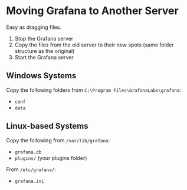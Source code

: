 # Moving Grafana to Another Server

Easy as dragging files.

1. Stop the Grafana server
2. Copy the files from the old server to their new spots (same folder structure as the original)
3. Start the Grafana server

## Windows Systems

Copy the following folders from `C:\Program Files\GrafanaLabs\grafana`:

- `conf`
- `data`

## Linux-based Systems

Copy the following from `/var/lib/grafana`:

- `grafana.db`
- `plugins/` (your plugins folder)

From `/etc/grafana/`:

- `grafana.ini`
